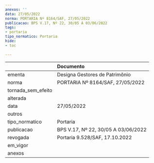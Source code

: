 ```yaml
---
anexos: ''
data: 27/05/2022
norma: PORTARIA Nº 8164/SAF, 27/05/2022
publicacao: BPS V.17, Nº 22, 30/05 A 03/06/2022
tags:
- portaria
tipo_normatico: Portaria
hide: 
- toc 
 
---
```


|                    | Documento                           |
|:-------------------|:------------------------------------|
| ementa             | Designa Gestores de Patrimônio      |
| norma              | PORTARIA Nº 8164/SAF, 27/05/2022    |
| tornada_sem_efeito |                                     |
| alterada           |                                     |
| data               | 27/05/2022                          |
| outros             |                                     |
| tipo_normatico     | Portaria                            |
| publicacao         | BPS V.17, Nº 22, 30/05 A 03/06/2022 |
| revogada           | Portaria 9.528/SAF, 17.10.2022      |
| em_vigor           |                                     |
| anexos             |                                     |